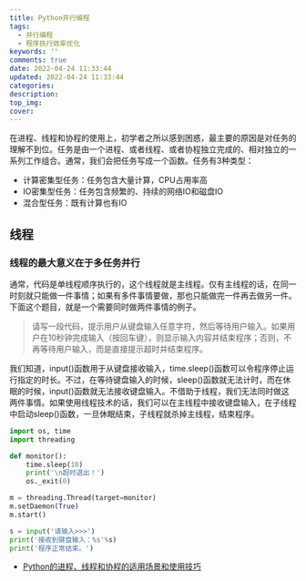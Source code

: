 ```yaml
---
title: Python并行编程
tags:
  - 并行编程
  - 程序执行效率优化
keywords: ''
comments: true
date: 2022-04-24 11:33:44
updated: 2022-04-24 11:33:44
categories:
description:
top_img:
cover:
---
```


在进程、线程和协程的使用上，初学者之所以感到困惑，最主要的原因是对任务的理解不到位。任务是由一个进程、或者线程、或者协程独立完成的、相对独立的一系列工作组合。通常，我们会把任务写成一个函数。任务有3种类型：

- 计算密集型任务：任务包含大量计算，CPU占用率高
- IO密集型任务：任务包含频繁的、持续的网络IO和磁盘IO
- 混合型任务：既有计算也有IO




## 线程

### 线程的最大意义在于多任务并行

通常，代码是单线程顺序执行的，这个线程就是主线程。仅有主线程的话，在同一时刻就只能做一件事情；如果有多件事情要做，那也只能做完一件再去做另一件。
下面这个题目，就是一个需要同时做两件事情的例子。
>请写一段代码，提示用户从键盘输入任意字符，然后等待用户输入。如果用户在10秒钟完成输入（按回车键），则显示输入内容并结束程序；否则，不再等待用户输入，而是直接提示超时并结束程序。
>
>
我们知道，input()函数用于从键盘接收输入，time.sleep()函数可以令程序停止运行指定的时长。不过，在等待键盘输入的时候，sleep()函数就无法计时，而在休眠的时候，input()函数就无法接收键盘输入。不借助于线程，我们无法同时做这两件事情。如果使用线程技术的话，我们可以在主线程中接收键盘输入，在子线程中启动sleep()函数，一旦休眠结束，子线程就杀掉主线程，结束程序。

```python
import os, time
import threading

def monitor():
    time.sleep(10)
    print('\n超时退出！')
    os._exit(0)

m = threading.Thread(target=monitor)
m.setDaemon(True)
m.start()

s = input('请输入>>>')
print('接收到键盘输入：%s'%s)
print('程序正常结束。')
```



- [Python的进程、线程和协程的适用场景和使用技巧](https://bbs.huaweicloud.com/blogs/289318)









